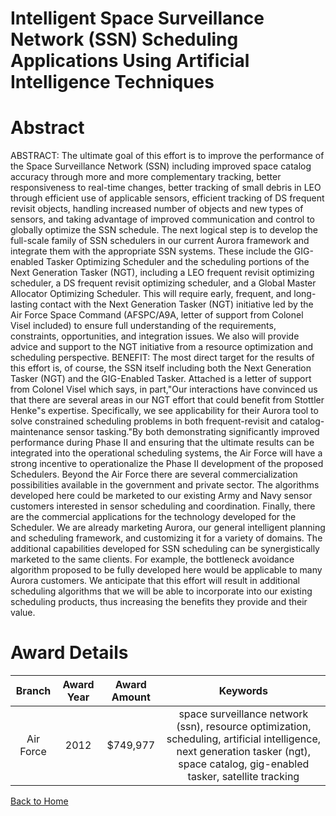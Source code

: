 
Intelligent Space Surveillance Network (SSN) Scheduling Applications Using Artificial Intelligence Techniques
=============================================================================================================

# Abstract


ABSTRACT:  The ultimate goal of this effort is to improve the performance of the Space Surveillance Network (SSN) including improved space catalog accuracy through more and more complementary tracking, better responsiveness to real-time changes, better tracking of small debris in LEO through efficient use of applicable sensors, efficient tracking of DS frequent revisit objects, handling increased number of objects and new types of sensors, and taking advantage of improved communication and control to globally optimize the SSN schedule.    The next logical step is to develop the full-scale family of SSN schedulers in our current Aurora framework and integrate them with the appropriate SSN systems.  These include the GIG-enabled Tasker Optimizing Scheduler and the scheduling portions of the Next Generation Tasker (NGT), including a LEO frequent revisit optimizing scheduler, a DS frequent revisit optimizing scheduler, and a Global Master Allocator Optimizing Scheduler.  This will require early, frequent, and long-lasting contact with the Next Generation Tasker (NGT) initiative led by the Air Force Space Command (AFSPC/A9A, letter of support from Colonel Visel included) to ensure full understanding of the requirements, constraints, opportunities, and integration issues.  We also will provide advice and support to the NGT initiative from a resource optimization and scheduling perspective.      BENEFIT:  The most direct target for the results of this effort is, of course, the SSN itself including both the Next Generation Tasker (NGT) and the GIG-Enabled Tasker.  Attached is a letter of support from Colonel Visel which says, in part,"Our interactions have convinced us that there are several areas in our NGT effort that could benefit from Stottler Henke"s expertise.  Specifically, we see applicability for their Aurora tool to solve constrained scheduling problems in both frequent-revisit and catalog-maintenance sensor tasking."By both demonstrating significantly improved performance during Phase II and ensuring that the ultimate results can be integrated into the operational scheduling systems, the Air Force will have a strong incentive to operationalize the Phase II development of the proposed Schedulers.  Beyond the Air Force there are several commercialization possibilities available in the government and private sector.  The algorithms developed here could be marketed to our existing Army and Navy sensor customers interested in sensor scheduling and coordination.  Finally, there are the commercial applications for the technology developed for the Scheduler.  We are already marketing Aurora, our general intelligent planning and scheduling framework, and customizing it for a variety of domains.  The additional capabilities developed for SSN scheduling can be synergistically marketed to the same clients.  For example, the bottleneck avoidance algorithm proposed to be fully developed here would be applicable to many Aurora customers.  We anticipate that this effort will result in additional scheduling algorithms that we will be able to incorporate into our existing scheduling products, thus increasing the benefits they provide and their value.  

# Award Details

|Branch|Award Year|Award Amount|Keywords|
| :---: | :---: | :---: | :---: |
|Air Force|2012|$749,977|space surveillance network (ssn), resource optimization, scheduling, artificial intelligence, next generation tasker (ngt), space catalog, gig-enabled tasker, satellite tracking|
  
  


[Back to Home](https://github.com/chrischow/dod_sbir_awards/Reports/DJ/#1333)